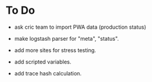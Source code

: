 # To Do

* ask cric team to import PWA data (production status)

* make logstash parser for "meta", "status".

* add more sites for stress testing.
* add scripted variables.
* add trace hash calculation.

